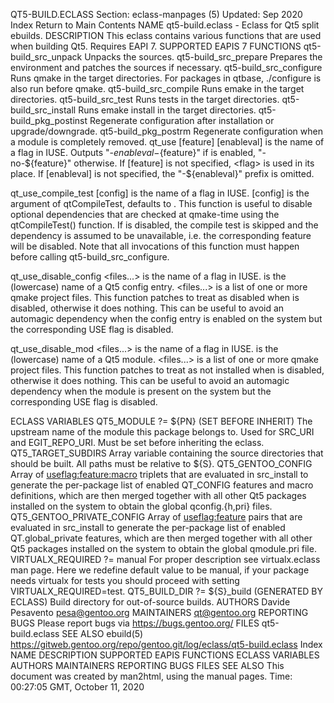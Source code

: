 QT5-BUILD.ECLASS
Section: eclass-manpages (5)
Updated: Sep 2020
Index Return to Main Contents
NAME
qt5-build.eclass - Eclass for Qt5 split ebuilds.
DESCRIPTION
This eclass contains various functions that are used when building Qt5. Requires EAPI 7.
SUPPORTED EAPIS
7
FUNCTIONS
qt5-build_src_unpack
Unpacks the sources.
qt5-build_src_prepare
Prepares the environment and patches the sources if necessary.
qt5-build_src_configure
Runs qmake in the target directories. For packages in qtbase, ./configure is also run before qmake.
qt5-build_src_compile
Runs emake in the target directories.
qt5-build_src_test
Runs tests in the target directories.
qt5-build_src_install
Runs emake install in the target directories.
qt5-build_pkg_postinst
Regenerate configuration after installation or upgrade/downgrade.
qt5-build_pkg_postrm
Regenerate configuration when a module is completely removed.
qt_use <flag> [feature] [enableval]
<flag> is the name of a flag in IUSE.
Outputs "-${enableval}-${feature}" if <flag> is enabled, "-no-${feature}" otherwise. If [feature] is not specified, <flag> is used in its place. If [enableval] is not specified, the "-${enableval}" prefix is omitted.

qt_use_compile_test <flag> [config]
<flag> is the name of a flag in IUSE. [config] is the argument of qtCompileTest, defaults to <flag>.
This function is useful to disable optional dependencies that are checked at qmake-time using the qtCompileTest() function. If <flag> is disabled, the compile test is skipped and the dependency is assumed to be unavailable, i.e. the corresponding feature will be disabled. Note that all invocations of this function must happen before calling qt5-build_src_configure.

qt_use_disable_config <flag> <config> <files...>
<flag> is the name of a flag in IUSE. <config> is the (lowercase) name of a Qt5 config entry. <files...> is a list of one or more qmake project files.
This function patches <files> to treat <config> as disabled when <flag> is disabled, otherwise it does nothing. This can be useful to avoid an automagic dependency when the config entry is enabled on the system but the corresponding USE flag is disabled.

qt_use_disable_mod <flag> <module> <files...>
<flag> is the name of a flag in IUSE. <module> is the (lowercase) name of a Qt5 module. <files...> is a list of one or more qmake project files.
This function patches <files> to treat <module> as not installed when <flag> is disabled, otherwise it does nothing. This can be useful to avoid an automagic dependency when the module is present on the system but the corresponding USE flag is disabled.

ECLASS VARIABLES
QT5_MODULE ?= ${PN} (SET BEFORE INHERIT)
The upstream name of the module this package belongs to. Used for SRC_URI and EGIT_REPO_URI. Must be set before inheriting the eclass.
QT5_TARGET_SUBDIRS
Array variable containing the source directories that should be built. All paths must be relative to ${S}.
QT5_GENTOO_CONFIG
Array of <useflag:feature:macro> triplets that are evaluated in src_install to generate the per-package list of enabled QT_CONFIG features and macro definitions, which are then merged together with all other Qt5 packages installed on the system to obtain the global qconfig.{h,pri} files.
QT5_GENTOO_PRIVATE_CONFIG
Array of <useflag:feature> pairs that are evaluated in src_install to generate the per-package list of enabled QT.global_private features, which are then merged together with all other Qt5 packages installed on the system to obtain the global qmodule.pri file.
VIRTUALX_REQUIRED ?= manual
For proper description see virtualx.eclass man page. Here we redefine default value to be manual, if your package needs virtualx for tests you should proceed with setting VIRTUALX_REQUIRED=test.
QT5_BUILD_DIR ?= ${S}_build (GENERATED BY ECLASS)
Build directory for out-of-source builds.
AUTHORS
Davide Pesavento <pesa@gentoo.org>
MAINTAINERS
qt@gentoo.org
REPORTING BUGS
Please report bugs via https://bugs.gentoo.org/
FILES
qt5-build.eclass
SEE ALSO
ebuild(5)
https://gitweb.gentoo.org/repo/gentoo.git/log/eclass/qt5-build.eclass
Index
NAME
DESCRIPTION
SUPPORTED EAPIS
FUNCTIONS
ECLASS VARIABLES
AUTHORS
MAINTAINERS
REPORTING BUGS
FILES
SEE ALSO
This document was created by man2html, using the manual pages.
Time: 00:27:05 GMT, October 11, 2020